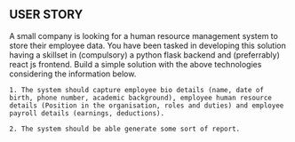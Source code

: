 
## USER STORY
A small company is looking for a human resource management system to store their employee data. You have been tasked in developing this solution having a skillset in (compulsory) a python flask backend and (preferrably) react js frontend. Build a simple solution with the above technologies considering the information below.

```
1. The system should capture employee bio details (name, date of birth, phone number, academic background), employee human resource details (Position in the organisation, roles and duties) and employee payroll details (earnings, deductions). 

2. The system should be able generate some sort of report. 
```